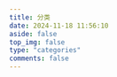 ```yaml
---
title: 分类
date: 2024-11-18 11:56:10
aside: false
top_img: false
type: "categories"
comments: false
---
```


